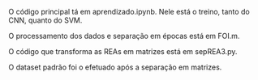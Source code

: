 O código principal tá em aprendizado.ipynb. Nele está o treino, tanto do CNN, quanto do SVM.

O processamento dos dados e separação em épocas está em FOI.m.

O código que transforma as REAs em matrizes está em sepREA3.py.

O dataset padrão foi o efetuado após a separação em matrizes.
